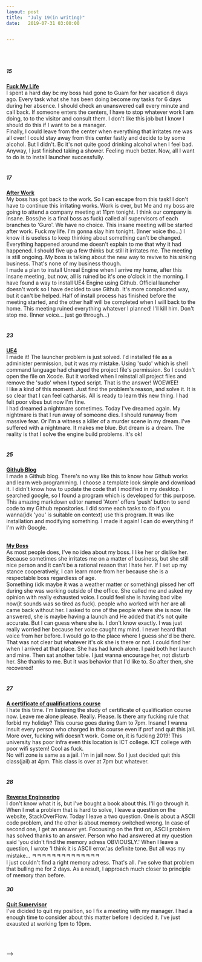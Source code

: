 ```yaml
---
layout: post
title:	"July 19(in writing)"
date:	2019-07-31 03:00:00


---
```


<br><br>

##### 15 <br>
**<u>Fuck My Life</u>** <br>
I spent a hard day bc my boss had gone to Guam for her vacation 6 days ago. Every task what she has been doing become my tasks for 6 days during her absence. I should check an unanswered call every minute and call back. If someone enters the centers, I have to stop whatever work I am doing, to to the visitor and consult them. I don't like this job but I know I should do this if I want to be a manager. <br>
Finally, I could leave from the center when everything that irritates me was all over! I could stay away from this center fastly and decide to by some alcohol. But I didn't. Bc it's not quite good drinking alcohol when I feel bad. <br>
Anyway, I just finished taking a shower. Feeling much better. Now, all I want to do is to install launcher successfully.
<br><br>


##### 17 <br>
**<u>After Work</u>** <br>
My boss has got back to the work. So I can escape from this task!
I don't have to continue this irritating works. Work is over, but Me and my boss are going to attend a company meeting at 11pm tonight. I think our company is insane. Boss(he is a final boss as fuck) called all supervisors of each branches to 'Guro'. We have no choice. This insane meeting will be started after work. Fuck my life. I'm gonna slay him tonight. (Inner voice tho...) I know it is useless to keep thinking about something can't be changed. Everything happened around me doesn't explain to me that why it had happened. I should five up a few thinks but still it irritates me. The meeting is still ongoing. My boss is talking about the new way to revive to his sinking business. That's none of my business though. <br>
I made a plan to install Unreal Engine when I arrive my home, after this insane meeting, but now, all is ruined bc it's one o'clock in the morning. I have found a way to install UE4 Engine using Github. Official launcher doesn't work so I have decided to use Github. It's more complicated way, but it can't be helped. Half of install process has finished before the meeting started, and the other half will be completed when I will back to the home. This meeting ruined everything whatever I planned! I'll kill him. Don't stop me. (Inner voice... just go through...)
<br><br>




##### 23 <br>
**<u>UE4</u>** <br>
I made it! The launcher problem is just solved. I'd installed file as a administer permission, but it was my mistake. Using 'sudo' which is shell command language had changed the project file's permission. So I couldn't open the file on Xcode. But it worked when I reinstall all project files and remove the 'sudo' when I typed script. That is the answer! WOEWEE! <br>
I like a kind of this moment. Just find the problem's reason, and solve it. It is so clear that I can feel catharsis. All is ready to learn this new thing. I had felt poor vibes but now I'm fine. <br>
I had dreamed a nightmare sometimes. Today I've dreamed again. My nightmare is that I run away of someone dies. I should runaway from massive fear. Or I'm a witness a killer of a murder scene in my dream. I've suffered with a nightmare. It makes me blue. But dream is a dream. The reality is that I solve the engine build problems. It's ok!
<br><br>




##### 25 <br>
**<u>Github Blog</u>** <br>
I made a Github blog. There's no way like this to know how Github works and learn web programming. I choose a template look simple and download it. I didn't know how to update the code that I modified in my desktop. I searched google, so I found a program which is developed for this purpose. This amazing markdown editor named 'Atom' offers 'push' button to send code to my Github repositories. I did some each tasks to do if you wanna(idk 'you' is suitable on context) use this program. It was like installation and modifying something. I made it again! I can do everything if I'm with Google.
<br><br>

**<u>My Boss</u>** <br>
As most people does, I've no idea about my boss. I like her or dislike her. Because sometimes she irritates me on a matter of business, but she still nice person and it can't be a rational reason that I hate her. If I set up my stance cooperatively, I can learn more from her because she is a respectable boss regardless of age. <br>
Something (idk maybe it was a weather matter or something) pissed her off during she was working outside of the office. She called me and asked my opinion with really exhausted voice. I could feel she is having bad vibe now(it sounds was so tired as fuck). people who worked with her are all came back without her. I asked to one of the people where she is now. He answered, she is maybe having a launch and He added that it's not quite accurate. But I can guess where she is. I don't know exactly. I was just really worried her because her voice caught my mind. I never heard that voice from her before. I would go to the place where I guess she'd be there. That was not clear but whatever it's ok she is there or not. I could find her when I arrived at that place. She has had lunch alone. I paid both her launch and mine. Then sat another table. I just wanna encourage her, not disturb her. She thanks to me. But it was behavior that I'd like to. So after then, she recovered!
<br><br>



##### 27 <br>
**<u>A certificate of qualifications course</u>** <br>
I hate this time. I'm listening the study of certificate of qualification course now. Leave me alone please. Really. Please. Is there any fucking rule that forbid my holiday? This course goes during 9am to 7pm. Insane! I wanna insult every person who charged in this course even if prof and quit this jail. More over, fucking wifi doesn't work. Come on, it is fucking 2019! This university has poor infra even this location is ICT college. ICT college with poor wifi system! Cool as fuck. <br>
No wifi zone is same as a jail. I'm in jail now. So I just decided quit this class(jail) at 4pm. This class is over at 7pm but whatever.
<br><br>



##### 28 <br>
**<u>Reverse Engineering</u>** <br>
I don't know what it is, but I've bought a book about this. I'll go through it. When I met a problem that is hard to solve, I leave a question on the website, StackOverFlow. Today I leave a two question. One is about a ASCII code problem, and the other is about memory switched wrong. In case of second one, I get an answer yet. Focousing on the first on, ASCII problem has solved thanks to an answer. Person who had answered at my question said 'you didn't find the memory adress OBVIOUSLY.' When I leave a question, I wrote 'I think it is ASCII error.'as definite tone. But all was my mistake... ㅋㅋㅋㅋㅋㅋㅋㅋㅋㅋㅋㅋㅋㅋ <br>
I just couldn't find a right memory adress. That's all. I've solve that problem that bulling me for 2 days. As a result, I approach much closer to principle of memory than before.


##### 30 <br>
**<u>Quit Supervisor</u>** <br>
I've dicided to quit my position, so I fix a meeting with my manager. I had a enough time to consider about this matter before I decided it. I've just exausted at working 1pm to 10pm.

<br><br>




-->
